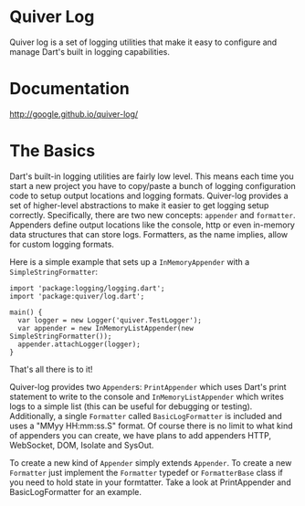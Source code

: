 Quiver Log
======

Quiver log is a set of logging utilities that make it easy to configure and
manage Dart's built in logging capabilities.

# Documentation

http://google.github.io/quiver-log/

# The Basics

Dart's built-in logging utilities are fairly low level. This means each time you
start a new project you have to copy/paste a bunch of logging configuration
code to setup output locations and logging formats. Quiver-log provides a set of
higher-level abstractions to make it easier to get logging setup correctly.
Specifically, there are two new concepts: `appender` and `formatter`. Appenders
define output locations like the console, http or even in-memory data structures
that can store logs. Formatters, as the name implies, allow for custom logging
formats.

Here is a simple example that sets up a `InMemoryAppender` with a
`SimpleStringFormatter`:

```
import 'package:logging/logging.dart';
import 'package:quiver/log.dart';

main() {
  var logger = new Logger('quiver.TestLogger');
  var appender = new InMemoryListAppender(new SimpleStringFormatter());
  appender.attachLogger(logger);
}
```

That's all there is to it!

Quiver-log provides two `Appender`s: `PrintAppender`
which uses Dart's print statement to write to the console and
`InMemoryListAppender` which writes logs to a simple list (this can be useful for debugging or testing). Additionally, a single `Formatter` called
`BasicLogFormatter` is included and uses a "MMyy HH:mm:ss.S" format. Of course
there is no limit to what kind of appenders you can create, we have plans to
add appenders HTTP, WebSocket, DOM, Isolate and SysOut.

To create a new kind of `Appender` simply extends `Appender`. To create a new
`Formatter` just implement the `Formatter` typedef or `FormatterBase` class if
you need to hold state in your formtatter. Take a look at PrintAppender and BasicLogFormatter for an example.
